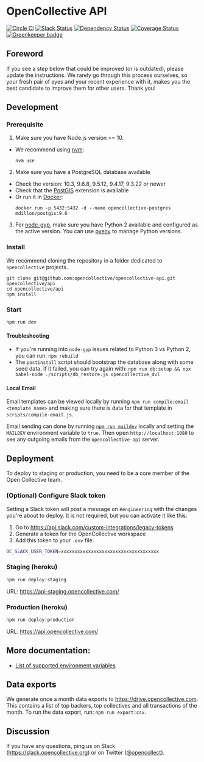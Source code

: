 # OpenCollective API

[![Circle CI](https://circleci.com/gh/opencollective/opencollective-api/tree/master.svg?style=shield)](https://circleci.com/gh/opencollective/opencollective-api/tree/master)
[![Slack Status](https://slack.opencollective.org/badge.svg)](https://slack.opencollective.org)
[![Dependency Status](https://david-dm.org/opencollective/opencollective-api.svg)](https://david-dm.org/opencollective/opencollective-api)
[![Coverage Status](https://coveralls.io/repos/github/OpenCollective/opencollective-api/badge.svg)](https://coveralls.io/github/OpenCollective/opencollective-api) [![Greenkeeper badge](https://badges.greenkeeper.io/opencollective/opencollective-api.svg)](https://greenkeeper.io/)

## Foreword

If you see a step below that could be improved (or is outdated), please update the instructions. We rarely go through this process ourselves, so your fresh pair of eyes and your recent experience with it, makes you the best candidate to improve them for other users. Thank you!

## Development

### Prerequisite

1. Make sure you have Node.js version >= 10.
  - We recommend using [nvm](https://github.com/creationix/nvm):
    ```
    nvm use
    ```
2. Make sure you have a PostgreSQL database available
  - Check the version: 10.3, 9.6.8, 9.5.12, 9.4.17, 9.3.22 or newer
  - Check that the [PostGIS](https://postgis.net/install/) extension is available
  - Or run it in [Docker](https://www.docker.com/):
    ```
    docker run -p 5432:5432 -d --name opencollective-postgres mdillon/postgis:9.6
    ```
3. For [node-gyp](https://github.com/nodejs/node-gyp), make sure you have Python 2 available and configured as the active version. You can use [pyenv](https://github.com/pyenv/pyenv) to manage Python versions.

### Install

We recommend cloning the repository in a folder dedicated to `opencollective` projects.

```
git clone git@github.com:opencollective/opencollective-api.git opencollective/api
cd opencollective/api
npm install
```

### Start

```
npm run dev
```

#### Troubleshooting

- If you're running into `node-gyp` issues related to Python 3 vs Python 2, you can run:
  `npm rebuild`
- The `postinstall` script should bootstrap the database along with some seed data. If it failed, you can try again with:
  `npm run db:setup && npx babel-node ./scripts/db_restore.js opencollective_dvl`

#### Local Email

Email templates can be viewed locally by running `npm run compile:email <template name>` and making sure there is data for that template in `scripts/compile-email.js`.

Email sending can done by running [`npm run maildev`](https://danfarrelly.nyc/MailDev/) locally and setting the `MAILDEV` environment variable to `true`. Then open `http://localhost:1080` to see any outgoing emails from the `opencollective-api` server.

## Deployment

To deploy to staging or production, you need to be a core member of the Open Collective team.

### (Optional) Configure Slack token

Setting a Slack token will post a message on `#engineering` with the changes you're
about to deploy. It is not required, but you can activate it like this:

1. Go to https://api.slack.com/custom-integrations/legacy-tokens
2. Generate a token for the OpenCollective workspace
3. Add this token to your `.env` file:

```bash
OC_SLACK_USER_TOKEN=xxxxxxxxxxxxxxxxxxxxxxxxxxxxxxxxxxxx
```

### Staging (heroku)

```bash
npm run deploy:staging
```

URL: https://api-staging.opencollective.com/

### Production (heroku)

```bash
npm run deploy:production
```

URL: https://api.opencollective.com/

## More documentation:

- [List of supported environment variables](docs/environment_variables.md)

## Data exports

We generate once a month data exports to https://drive.opencollective.com. This contains a list of top backers, top collectives and all transactions of the month.
To run the data export, run: `npm run export:csv`.

## Discussion

If you have any questions, ping us on Slack
(https://slack.opencollective.org) or on Twitter
([@opencollect](https://twitter.com/opencollect)).
